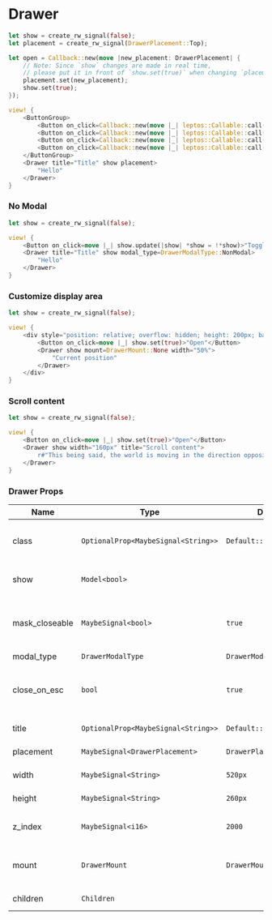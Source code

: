 # Drawer

```rust demo
let show = create_rw_signal(false);
let placement = create_rw_signal(DrawerPlacement::Top);

let open = Callback::new(move |new_placement: DrawerPlacement| {
    // Note: Since `show` changes are made in real time,
    // please put it in front of `show.set(true)` when changing `placement`.
    placement.set(new_placement);
    show.set(true);
});

view! {
    <ButtonGroup>
        <Button on_click=Callback::new(move |_| leptos::Callable::call(&open, DrawerPlacement::Top))>"Top"</Button>
        <Button on_click=Callback::new(move |_| leptos::Callable::call(&open, DrawerPlacement::Right))>"Right"</Button>
        <Button on_click=Callback::new(move |_| leptos::Callable::call(&open, DrawerPlacement::Bottom))>"Bottom"</Button>
        <Button on_click=Callback::new(move |_| leptos::Callable::call(&open, DrawerPlacement::Left))>"Left"</Button>
    </ButtonGroup>
    <Drawer title="Title" show placement>
        "Hello"
    </Drawer>
}
```

### No Modal

```rust demo
let show = create_rw_signal(false);

view! {
    <Button on_click=move |_| show.update(|show| *show = !*show)>"Toggle"</Button>
    <Drawer title="Title" show modal_type=DrawerModalType::NonModal>
        "Hello"
    </Drawer>
}
```

### Customize display area

```rust demo
let show = create_rw_signal(false);

view! {
    <div style="position: relative; overflow: hidden; height: 200px; background-color: #0078ff88;">
        <Button on_click=move |_| show.set(true)>"Open"</Button>
        <Drawer show mount=DrawerMount::None width="50%">
            "Current position"
        </Drawer>
    </div>
}
```

### Scroll content

```rust demo
let show = create_rw_signal(false);

view! {
    <Button on_click=move |_| show.set(true)>"Open"</Button>
    <Drawer show width="160px" title="Scroll content">
        r#"This being said, the world is moving in the direction opposite to Clarke's predictions. In 2001: A Space Odyssey, in the year of 2001, which has already passed, human beings have built magnificent cities in space, and established permanent colonies on the moon, and huge nuclear-powered spacecraft have sailed to Saturn. However, today, in 2018, the walk on the moon has become a distant memory.And the farthest reach of our manned space flights is just as long as the two-hour mileage of a high-speed train passing through my city. At the same time, information technology is developing at an unimaginable speed. With the entire world covered by the Internet, people have gradually lost their interest in space, as they find themselves increasingly comfortable in the space created by IT. Instead of an exploration of the real space, which is full of real difficulties, people now just prefer to experience virtual space through VR. Just like someone said, "You promised me an ocean of stars, but you actually gave me Facebook.""#
    </Drawer>
}
```

### Drawer Props

| Name | Type | Default | Desciption |
| --- | --- | --- | --- |
| class | `OptionalProp<MaybeSignal<String>>` | `Default::default()` | Addtional classes for the drawer element. |
| show | `Model<bool>` |  | Whether to show drawer. |
| mask_closeable | `MaybeSignal<bool>` | `true` | Whether to emit hide event when click mask. |
| modal_type | `DrawerModalType` | `DrawerModalType::Modal` |  |
| close_on_esc | `bool` | `true` | Whether to close drawer on Esc is pressed. |
| title | `OptionalProp<MaybeSignal<String>>` | `Default::default()` | Drawer title. |
| placement | `MaybeSignal<DrawerPlacement>` | `DrawerPlacement::Right` | Drawer placement. |
| width | `MaybeSignal<String>` | `520px` | Drawer width. |
| height | `MaybeSignal<String>` | `260px` | Drawer height. |
| z_index | `MaybeSignal<i16>` | `2000` | z-index of the drawer. |
| mount | `DrawerMount` | `DrawerMount::Body` | Container node of the drawer. |
| children | `Children` |  | Drawer content. |
